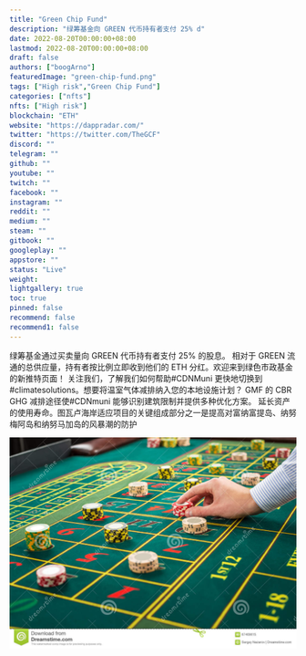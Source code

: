 ```yaml
---
title: "Green Chip Fund"
description: "绿筹基金向 GREEN 代币持有者支付 25% d"
date: 2022-08-20T00:00:00+08:00
lastmod: 2022-08-20T00:00:00+08:00
draft: false
authors: ["boogArno"]
featuredImage: "green-chip-fund.png"
tags: ["High risk","Green Chip Fund"]
categories: ["nfts"]
nfts: ["High risk"]
blockchain: "ETH"
website: "https://dappradar.com/"
twitter: "https://twitter.com/TheGCF"
discord: ""
telegram: ""
github: ""
youtube: ""
twitch: ""
facebook: ""
instagram: ""
reddit: ""
medium: ""
steam: ""
gitbook: ""
googleplay: ""
appstore: ""
status: "Live"
weight: 
lightgallery: true
toc: true
pinned: false
recommend: false
recommend1: false
---
```

绿筹基金通过买卖量向 GREEN 代币持有者支付 25% 的股息。 相对于 GREEN 流通的总供应量，持有者按比例立即收到他们的 ETH 分红。欢迎来到绿色市政基金的新推特页面！ 关注我们，了解我们如何帮助#CDNMuni 更快地切换到#climatesolutions。想要将温室气体减排纳入您的本地设施计划？ GMF 的 CBR GHG 减排途径使#CDNmuni 能够识别建筑限制并提供多种优化方案。 延长资产的使用寿命。图瓦卢海岸适应项目的关键组成部分之一是提高对富纳富提岛、纳努梅阿岛和纳努马加岛的风暴潮的防护

![picture-green-table-betting-chips-man-hand-over-casino-roulette-close-up-67409615](picture-green-table-betting-chips-man-hand-over-casino-roulette-close-up-67409615.jpg)